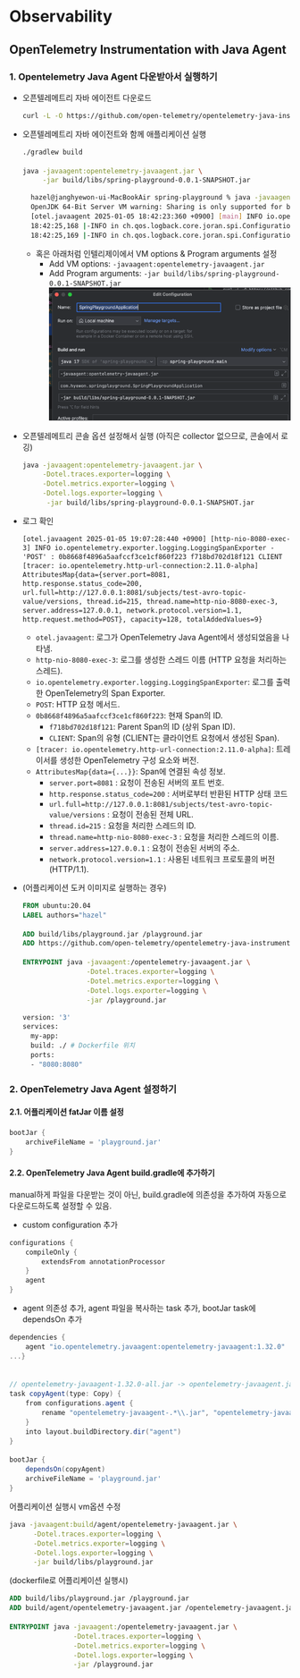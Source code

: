 # Observability

## OpenTelemetry Instrumentation with Java Agent

### 1. Opentelemetry Java Agent 다운받아서 실행하기
- 오픈텔레메트리 자바 에이전트 다운로드
    ```bash
    curl -L -O https://github.com/open-telemetry/opentelemetry-java-instrumentation/releases/latest/download/opentelemetry-javaagent.jar
    ```
  
- 오픈텔레메트리 자바 에이전트와 함께 애플리케이션 실행
    ```bash
    ./gradlew build 
  
    java -javaagent:opentelemetry-javaagent.jar \
         -jar build/libs/spring-playground-0.0.1-SNAPSHOT.jar
    ```
  ```bash
    hazel@janghyewon-ui-MacBookAir spring-playground % java -javaagent:opentelemetry-javaagent.jar -jar build/libs/spring-playground-0.0.1-SNAPSHOT.jar
    OpenJDK 64-Bit Server VM warning: Sharing is only supported for boot loader classes because bootstrap classpath has been appended
    [otel.javaagent 2025-01-05 18:42:23:360 +0900] [main] INFO io.opentelemetry.javaagent.tooling.VersionLogger - opentelemetry-javaagent - version: 2.11.0
    18:42:25,168 |-INFO in ch.qos.logback.core.joran.spi.ConfigurationWatchList@6a0c7af6 - URL [jar:nested:/Users/hazel/Documents/workspace/spring-playground/build/libs/spring-playground-0.0.1-SNAPSHOT.jar/!BOOT-INF/classes/!/logback-spring.xml] is not of type file
    18:42:25,169 |-INFO in ch.qos.logback.core.joran.spi.ConfigurationWatchList@6a0c7af6 - URL [jar:nested:/Users/hazel/Documents/workspace/spring-playground/build/libs/spring-playground-0.0.1-SNAPSHOT.jar/!BOOT-INF/classes/!/logback-spring.xml] is not of type file
  ```
  - 혹은 아래처럼 인텔리제이에서 VM options & Program arguments 설정
    - Add VM options: `-javaagent:opentelemetry-javaagent.jar`
    - Add Program arguments: `-jar build/libs/spring-playground-0.0.1-SNAPSHOT.jar`
    ![img.png](img.png)

- 오픈텔레메트리 콘솔 옵션 설정해서 실행 (아직은 collector 없으므로, 콘솔에서 로깅)
    ```bash
    java -javaagent:opentelemetry-javaagent.jar \
         -Dotel.traces.exporter=logging \
         -Dotel.metrics.exporter=logging \
         -Dotel.logs.exporter=logging \
          -jar build/libs/spring-playground-0.0.1-SNAPSHOT.jar
    ```
  
- 로그 확인
  ```
  [otel.javaagent 2025-01-05 19:07:28:440 +0900] [http-nio-8080-exec-3] INFO io.opentelemetry.exporter.logging.LoggingSpanExporter - 'POST' : 0b8668f4896a5aafccf3ce1cf860f223 f718bd702d18f121 CLIENT [tracer: io.opentelemetry.http-url-connection:2.11.0-alpha] AttributesMap{data={server.port=8081, http.response.status_code=200, url.full=http://127.0.0.1:8081/subjects/test-avro-topic-value/versions, thread.id=215, thread.name=http-nio-8080-exec-3, server.address=127.0.0.1, network.protocol.version=1.1, http.request.method=POST}, capacity=128, totalAddedValues=9}
  ```
  - `otel.javaagent`: 로그가 OpenTelemetry Java Agent에서 생성되었음을 나타냄.
  - `http-nio-8080-exec-3`: 로그를 생성한 스레드 이름 (HTTP 요청을 처리하는 스레드).
  - `io.opentelemetry.exporter.logging.LoggingSpanExporter`: 로그를 출력한 OpenTelemetry의 Span Exporter.
  - `POST`: HTTP 요청 메서드.
  - `0b8668f4896a5aafccf3ce1cf860f223`: 현재 Span의 ID.
    - `f718bd702d18f121`: Parent Span의 ID (상위 Span ID).
    - `CLIENT`: Span의 유형 (CLIENT는 클라이언트 요청에서 생성된 Span).
  - `[tracer: io.opentelemetry.http-url-connection:2.11.0-alpha]`: 트레이서를 생성한 OpenTelemetry 구성 요소와 버전.
  - `AttributesMap{data={...}}`: Span에 연결된 속성 정보.
    - `server.port=8081` : 요청이 전송된 서버의 포트 번호.
    - `http.response.status_code=200` : 서버로부터 반환된 HTTP 상태 코드 
    - `url.full=http://127.0.0.1:8081/subjects/test-avro-topic-value/versions` : 요청이 전송된 전체 URL. 
    - `thread.id=215` : 요청을 처리한 스레드의 ID. 
    - `thread.name=http-nio-8080-exec-3` : 요청을 처리한 스레드의 이름. 
    - `server.address=127.0.0.1` : 요청이 전송된 서버의 주소. 
    - `network.protocol.version=1.1` : 사용된 네트워크 프로토콜의 버전 (HTTP/1.1).


- (어플리케이션 도커 이미지로 실행하는 경우)
  ```dockerfile
  FROM ubuntu:20.04
  LABEL authors="hazel"
  
  ADD build/libs/playground.jar /playground.jar
  ADD https://github.com/open-telemetry/opentelemetry-java-instrumentation/releases/latest/download/opentelemetry-javaagent.jar /opentelemetry-javaagent.jar
  
  ENTRYPOINT java -javaagent:/opentelemetry-javaagent.jar \
                  -Dotel.traces.exporter=logging \
                  -Dotel.metrics.exporter=logging \
                  -Dotel.logs.exporter=logging \
                  -jar /playground.jar
  
  ```
  ```dockerfile
  version: '3'
  services:
    my-app:
    build: ./ # Dockerfile 위치
    ports:
    - "8080:8080"
  ```

### 2. OpenTelemetry Java Agent 설정하기
#### 2.1. 어플리케이션 fatJar 이름 설정
```gradle
bootJar {
    archiveFileName = 'playground.jar'
}
```
#### 2.2. OpenTelemetry Java Agent build.gradle에 추가하기
manual하게 파일을 다운받는 것이 아닌, build.gradle에 의존성을 추가하여 자동으로 다운로드하도록 설정할 수 있음.
- custom configuration 추가
```gradle
configurations {
    compileOnly {
        extendsFrom annotationProcessor
    }
    agent
}
```

- agent 의존성 추가, agent 파일을 복사하는 task 추가, bootJar task에 dependsOn 추가
```gradle
dependencies {
    agent "io.opentelemetry.javaagent:opentelemetry-javaagent:1.32.0"
...}


// opentelemetry-javaagent-1.32.0-all.jar -> opentelemetry-javaagent.jar
task copyAgent(type: Copy) {
    from configurations.agent {
        rename "opentelemetry-javaagent-.*\\.jar", "opentelemetry-javaagent.jar"
    }
    into layout.buildDirectory.dir("agent")
}

bootJar {
    dependsOn(copyAgent)
    archiveFileName = 'playground.jar'
}
```

어플리케이션 실행시 vm옵션 수정
```bash
java -javaagent:build/agent/opentelemetry-javaagent.jar \
      -Dotel.traces.exporter=logging \
      -Dotel.metrics.exporter=logging \
      -Dotel.logs.exporter=logging \
      -jar build/libs/playground.jar
```

(dockerfile로 어플리케이션 실행시)
```dockerfile
ADD build/libs/playground.jar /playground.jar
ADD build/agent/opentelemetry-javaagent.jar /opentelemetry-javaagent.jar

ENTRYPOINT java -javaagent:/opentelemetry-javaagent.jar \
                -Dotel.traces.exporter=logging \
                -Dotel.metrics.exporter=logging \
                -Dotel.logs.exporter=logging \
                -jar /playground.jar
```
